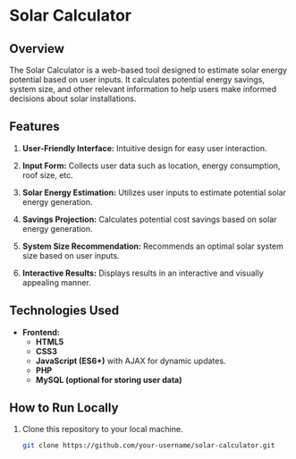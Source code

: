 # Solar Calculator

## Overview

The Solar Calculator is a web-based tool designed to estimate solar energy potential based on user inputs. It calculates potential energy savings, system size, and other relevant information to help users make informed decisions about solar installations.

## Features

1. **User-Friendly Interface:**
   Intuitive design for easy user interaction.

2. **Input Form:**
   Collects user data such as location, energy consumption, roof size, etc.

3. **Solar Energy Estimation:**
   Utilizes user inputs to estimate potential solar energy generation.

4. **Savings Projection:**
   Calculates potential cost savings based on solar energy generation.

5. **System Size Recommendation:**
   Recommends an optimal solar system size based on user inputs.

6. **Interactive Results:**
   Displays results in an interactive and visually appealing manner.

## Technologies Used

- **Frontend:**
  - **HTML5**
  - **CSS3**
  - **JavaScript (ES6+)** with AJAX for dynamic updates.
  - **PHP**
  - **MySQL (optional for storing user data)**

## How to Run Locally

1. Clone this repository to your local machine.

   ```bash
   git clone https://github.com/your-username/solar-calculator.git
